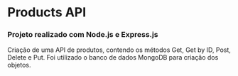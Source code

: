 # Products API

### Projeto realizado com Node.js e Express.js
<p>Criação de uma API de produtos, contendo os métodos Get, Get by ID, Post, Delete e Put. Foi utilizado o banco de dados MongoDB para criação dos objetos.
